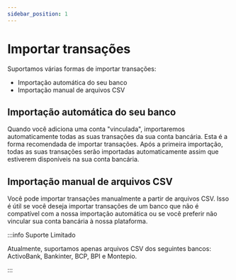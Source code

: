 ```yaml
---
sidebar_position: 1
---
```


# Importar transações

Suportamos várias formas de importar transações:

- Importação automática do seu banco
- Importação manual de arquivos CSV

## Importação automática do seu banco

Quando você adiciona uma conta "vinculada", importaremos automaticamente todas as suas transações da sua conta bancária. Esta é a forma recomendada de importar transações.
Após a primeira importação, todas as suas transações serão importadas automaticamente assim que estiverem disponíveis na sua conta bancária.

## Importação manual de arquivos CSV

Você pode importar transações manualmente a partir de arquivos CSV. Isso é útil se você deseja importar transações de um banco que não é compatível com a nossa importação automática ou se você preferir não vincular sua conta bancária à nossa plataforma.

:::info Suporte Limitado

Atualmente, suportamos apenas arquivos CSV dos seguintes bancos: ActivoBank, Bankinter, BCP, BPI e Montepio.

:::
